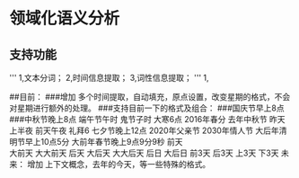 # 领域化语义分析
## 支持功能
'''
1,文本分词；
2,时间信息提取；
3,词性信息提取；
'''
1, 

##目前：
###增加 多个时间提取，自动填充，原点设置，改变星期的格式，不会对星期进行额外的处理。
###支持目前一下的格式及组合：
###国庆节早上8点
###中秋节晚上8点
		端午节午时
		鬼节子时
		大寒6点
		2016年春分
		去年中秋节
		昨天上半夜
		前天午夜
		礼拜6
		七夕节晚上12点
		2020年父亲节
		2030年情人节
		大后年清明节早上10点5分
		大前年春节晚上9点9分9秒
		前天	
		大前天
		大大前天
		后天
		大后天
		大大后天
		后日
		大后日
		前3天
		后3天
		上3天
		下3天
未来：
	增加 上下文概念，去年的今天，等一些特殊的格式。


